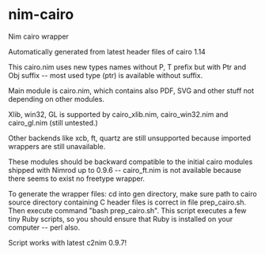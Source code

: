 nim-cairo
=========

Nim cairo wrapper

Automatically generated from latest header files of cairo 1.14

This cairo.nim uses new types names without P, T prefix but with
Ptr and Obj suffix -- most used type (ptr) is available without
suffix.

Main module is cairo.nim, which contains also PDF, SVG and other
stuff not depending on other modules.

Xlib, win32, GL is supported by cairo_xlib.nim, cairo_win32.nim
and cairo_gl.nim (still untested.)

Other backends like xcb, ft, quartz are still unsupported because
imported wrappers are still unavailable.

These modules should be backward compatible to the initial
cairo modules shipped with Nimrod up to 0.9.6 -- cairo_ft.nim
is not available because there seems to exist no freetype wrapper.

To generate the wrapper files: cd into gen directory, make sure path
to cairo source directory containing C header files is correct in
file prep_cairo.sh. Then execute command "bash prep_cairo.sh".
This script executes a few tiny Ruby scripts, so you should ensure
that Ruby is installed on your computer -- perl also.

Script works with latest c2nim 0.9.7!

